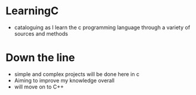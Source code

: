 # LearningC
- cataloguing as I learn the c programming language through a variety of sources and methods

# Down the line 
- simple and complex projects will be done here in c
- Aiming to improve my knowledge overall 
- will move on to C++ 

